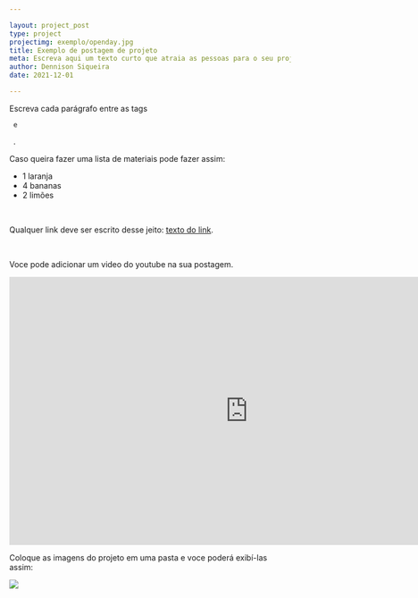 ```yaml
---

layout: project_post
type: project
projectimg: exemplo/openday.jpg
title: Exemplo de postagem de projeto
meta: Escreva aqui um texto curto que atraia as pessoas para o seu projeto.
author: Dennison Siqueira
date: 2021-12-01

---
```



<P>Escreva cada parágrafo entre as tags <code> <p> e </p> </code>.</P>

<P>Caso queira fazer uma lista de materiais pode fazer assim:</P>
<ul>
	<li>1 laranja</li>
	<li>4 bananas</li>
	<li>2 limões</li>
</ul>
<br>
<P>Qualquer link deve ser escrito desse jeito: <a target="_blank" href="https://www.youtube.com"><u>texto do link</u></a>.</P>

<br>
<P>Voce pode adicionar um video do youtube na sua postagem.</P>
<iframe width="853" height="480" src="https://www.youtube.com/embed/QuDy0whLy-U" title="YouTube video player" frameborder="0" allow="accelerometer; autoplay; clipboard-write; encrypted-media; gyroscope; picture-in-picture" allowfullscreen></iframe>
<br>

<P>Coloque as imagens do projeto em uma pasta e voce poderá exibí-las assim:</P>
<img src="{{site.baseurl}}{{ site.url }}/img/projects/exemplo/openday.jpg">
